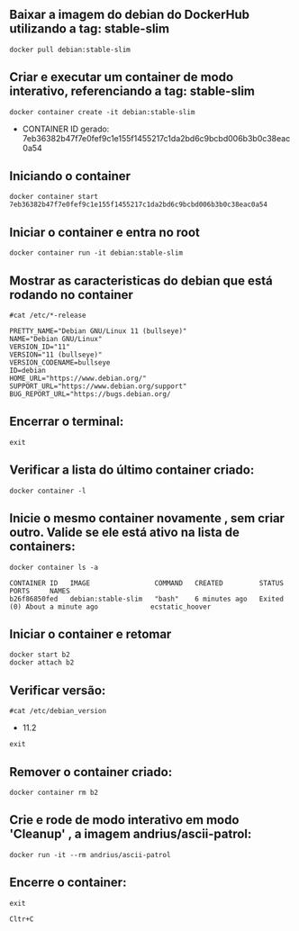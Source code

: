 ## Baixar a imagem do debian do DockerHub utilizando a tag: stable-slim

`docker pull debian:stable-slim`

 ## Criar e executar um container de modo interativo, referenciando a tag: stable-slim

`docker container create -it debian:stable-slim`

  - CONTAINER ID gerado: 7eb36382b47f7e0fef9c1e155f1455217c1da2bd6c9bcbd006b3b0c38eac0a54

## Iniciando o container 

`docker container start 7eb36382b47f7e0fef9c1e155f1455217c1da2bd6c9bcbd006b3b0c38eac0a54`

## Iniciar o container e entra no root
 
 `docker container run -it debian:stable-slim`
 
## Mostrar as caracteristicas do debian que está rodando no container
 
 `#cat /etc/*-release`
 
```
PRETTY_NAME="Debian GNU/Linux 11 (bullseye)"
NAME="Debian GNU/Linux"
VERSION_ID="11"
VERSION="11 (bullseye)"
VERSION_CODENAME=bullseye
ID=debian
HOME_URL="https://www.debian.org/"
SUPPORT_URL="https://www.debian.org/support"
BUG_REPORT_URL="https://bugs.debian.org/

```

## Encerrar o terminal: 

`exit`

## Verificar a lista do último container criado:

`docker container -l` 

## Inicie o mesmo container novamente , sem criar outro. Valide se ele está ativo na lista de containers:

`docker container ls -a`

```
CONTAINER ID   IMAGE                COMMAND   CREATED         STATUS                          PORTS     NAMES
b26f86850fed   debian:stable-slim   "bash"    6 minutes ago   Exited (0) About a minute ago             ecstatic_hoover

```

## Iniciar o container e retomar

```
docker start b2
docker attach b2

```

## Verificar versão: 

`#cat /etc/debian_version`

- 11.2

`exit`

## Remover o container criado:

`docker container rm b2`

## Crie e rode de modo interativo em modo 'Cleanup' , a imagem andrius/ascii-patrol:

`docker run -it --rm andrius/ascii-patrol`

## Encerre o container:

`exit`

`Cltr+C`


